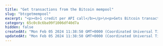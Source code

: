 ```yaml
---
title: "Get transactions from the Bitcoin mempool"
slug: "btcgetmempool"
excerpt: "<p><b>1 credit per API call</b></p>\n<p>Gets Bitcoin transaction IDs in the mempool.</p>"
category: 65c0c8c6ba99f1006df40d7a
hidden: false
createdAt: "Mon Feb 05 2024 11:38:50 GMT+0000 (Coordinated Universal Time)"
updatedAt: "Mon Feb 05 2024 11:38:50 GMT+0000 (Coordinated Universal Time)"
---
```

